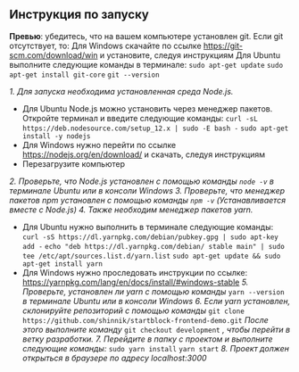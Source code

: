 ## Инструкция по запуску

**Превью**: убедитесь, что на вашем компьютере установлен git. Если git отсутствует, то:
 Для Windows скачайте по ссылке https://git-scm.com/download/win и установите, следуя инструкциям
 Для Ubuntu выполните следующие команды в терминале:
  `sudo apt-get update`
  `sudo apt-get install git-core`
  `git --version`

*1. Для запуска необходима установленная среда Node.js.*
  - Для Ubuntu Node.js можно установить через менеджер пакетов. Откройте терминал и введите следующие команды:
    `curl -sL https://deb.nodesource.com/setup_12.x | sudo -E bash -`
    `sudo apt-get install -y nodejs`
  - Для Windows нужно перейти по ссылке https://nodejs.org/en/download/ и скачать, следуя инструкциям
  - Перезагрузите компьютер

*2. Проверьте, что Node.js установлен с помощью команды `node -v` в терминале Ubuntu или в консоли Windows*
*3. Проверьте, что менеджер пакетов npm установлен с помощью команды `npm -v` (Устанавливается вместе с Node.js)*
*4. Также необходим менеджер пакетов yarn.*
 - Для Ubuntu нужно выполнить в терминале следующие команды:
    `curl -sS https://dl.yarnpkg.com/debian/pubkey.gpg | sudo apt-key add -`
    `echo "deb https://dl.yarnpkg.com/debian/ stable main" | sudo tee /etc/apt/sources.list.d/yarn.list`
    `sudo apt-get update && sudo apt-get install yarn`
 - Для Windows нужно проследовать инструкции по ссылке:
  https://yarnpkg.com/lang/en/docs/install/#windows-stable
*5. Проверьте, установлен ли yarn с помощью команды* `yarn --version` *в терминале Ubuntu или в консоли Windows*
*6. Если yarn установлен, склонируйте репозиторий с помощью команды* `git clone https://github.com/shinnik/startblock-frontend-demo.git`
*После этого выполните команду* `git checkout development` *, чтобы перейти в ветку разработки.*
*7. Перейдите в папку с проектом и выполните следующие команды:*
 `sudo yarn install`
 `yarn start`
*8. Проект должен открыться в браузере по адресу localhost:3000*
